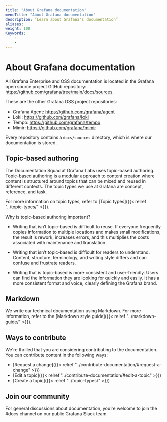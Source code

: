```yaml
---
title: "About Grafana documentation"
menuTitle: "About Grafana documentation"
description: “Learn about Grafana's documentation”
aliases:
weight: 100
Keywords:
    -
    -
---
```


# About Grafana documentation

All Grafana Enterprise and OSS documentation is located in the Grafana open source project GitHub repository: https://github.com/grafana/tree/main/docs/sources.

These are the other Grafana OSS project repositories:

- Grafana Agent: https://github.com/grafana/agent
-  Loki: https://github.com/grafana/loki
-  Tempo: https://github.com/grafana/tempo
- Mimir: https://github.com/grafana/mimir

Every repository contains a `docs/sources` directory, which is where our documentation is stored.

## Topic-based authoring

The Documentation Squad at Grafana Labs uses topic-based authoring. Topic-based authoring is a modular approach to content creation where content is structured around topics that can be mixed and reused in different contexts. The topic types we use at Grafana are concept, reference, and task.

For more information on topic types, refer to [Topic types]({{< relref "../topic-types/" >}}).

Why is topic-based authoring important?

- Writing that isn’t topic-based is difficult to reuse.
If everyone frequently copies information to multiple locations and makes small modifications, the result is rework, increases errors, and this multiplies the costs associated with maintenance and translation.

- Writing that isn’t topic-based is difficult for readers to understand.
Content, structure, terminology, and writing style differs and can confuse and frustrate readers.

- Writing that is topic-based is more consistent and user-friendly.
Users can find the information they are looking for quickly and easily. It has a more consistent format and voice, clearly defining the Grafana brand.

## Markdown

We write our technical documentation using Markdown. For more information, refer to the [Markdown style guide]({{< relref "../markdown-guide/" >}}).

## Ways to contribute

We're thrilled that you are considering contributing to the documentation. You can contribute content in the following ways:

- [Request a change]({{< relref "../contribute-documentation/#request-a-change" >}})
- [Edit a topic]({{< relref "../contribute-documentation/#edit-a-topic" >}})
- [Create a topic]({{< relref "../topic-types/" >}})

## Join our community

For general discussions about documentation, you’re welcome to join the #docs channel on our public Grafana Slack team.
